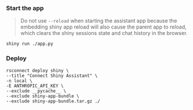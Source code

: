 ### Start the app

> Do not use `--reload` when starting the assistant app because the embedding shiny app
> reload will also cause the parent app to reload, which clears the shiny sessions state and
> chat history in the browser.

`shiny run ./app.py`

### Deploy

```
rsconnect deploy shiny \
--title "Connect Shiny Assistant" \
-n local \
-E ANTHROPIC_API_KEY \
--exclude __pycache__ \
--exclude shiny-app-bundle \
--exclude shiny-app-bundle.tar.gz ./
```
